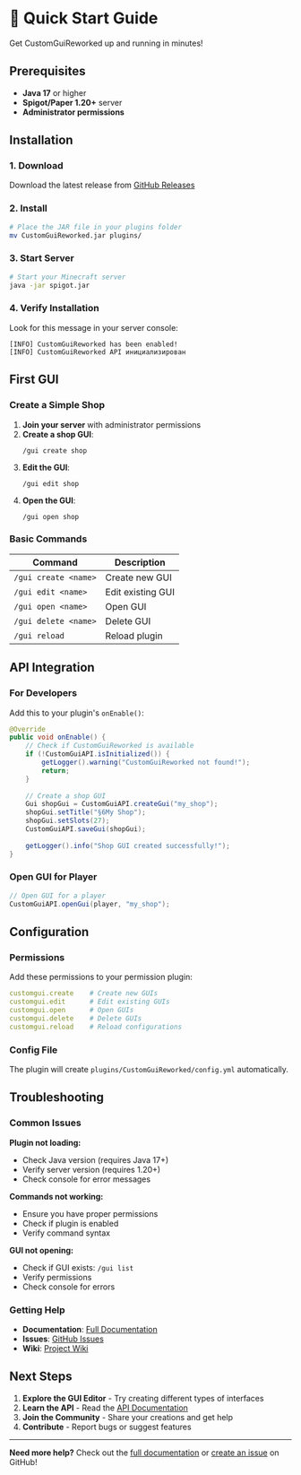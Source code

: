 # 🚀 Quick Start Guide

Get CustomGuiReworked up and running in minutes!

## Prerequisites

- **Java 17** or higher
- **Spigot/Paper 1.20+** server
- **Administrator permissions**

## Installation

### 1. Download
Download the latest release from [GitHub Releases](https://github.com/your-username/CustomGuiReworked/releases)

### 2. Install
```bash
# Place the JAR file in your plugins folder
mv CustomGuiReworked.jar plugins/
```

### 3. Start Server
```bash
# Start your Minecraft server
java -jar spigot.jar
```

### 4. Verify Installation
Look for this message in your server console:
```
[INFO] CustomGuiReworked has been enabled!
[INFO] CustomGuiReworked API инициализирован
```

## First GUI

### Create a Simple Shop

1. **Join your server** with administrator permissions
2. **Create a shop GUI**:
   ```
   /gui create shop
   ```
3. **Edit the GUI**:
   ```
   /gui edit shop
   ```
4. **Open the GUI**:
   ```
   /gui open shop
   ```

### Basic Commands

| Command | Description |
|---------|-------------|
| `/gui create <name>` | Create new GUI |
| `/gui edit <name>` | Edit existing GUI |
| `/gui open <name>` | Open GUI |
| `/gui delete <name>` | Delete GUI |
| `/gui reload` | Reload plugin |

## API Integration

### For Developers

Add this to your plugin's `onEnable()`:

```java
@Override
public void onEnable() {
    // Check if CustomGuiReworked is available
    if (!CustomGuiAPI.isInitialized()) {
        getLogger().warning("CustomGuiReworked not found!");
        return;
    }
    
    // Create a shop GUI
    Gui shopGui = CustomGuiAPI.createGui("my_shop");
    shopGui.setTitle("§6My Shop");
    shopGui.setSlots(27);
    CustomGuiAPI.saveGui(shopGui);
    
    getLogger().info("Shop GUI created successfully!");
}
```

### Open GUI for Player

```java
// Open GUI for a player
CustomGuiAPI.openGui(player, "my_shop");
```

## Configuration

### Permissions

Add these permissions to your permission plugin:

```yaml
customgui.create    # Create new GUIs
customgui.edit      # Edit existing GUIs  
customgui.open      # Open GUIs
customgui.delete    # Delete GUIs
customgui.reload    # Reload configurations
```

### Config File

The plugin will create `plugins/CustomGuiReworked/config.yml` automatically.

## Troubleshooting

### Common Issues

**Plugin not loading:**
- Check Java version (requires Java 17+)
- Verify server version (requires 1.20+)
- Check console for error messages

**Commands not working:**
- Ensure you have proper permissions
- Check if plugin is enabled
- Verify command syntax

**GUI not opening:**
- Check if GUI exists: `/gui list`
- Verify permissions
- Check console for errors

### Getting Help

- **Documentation**: [Full Documentation](API_DOCUMENTATION.md)
- **Issues**: [GitHub Issues](https://github.com/your-username/CustomGuiReworked/issues)
- **Wiki**: [Project Wiki](https://github.com/your-username/CustomGuiReworked/wiki)

## Next Steps

1. **Explore the GUI Editor** - Try creating different types of interfaces
2. **Learn the API** - Read the [API Documentation](API_DOCUMENTATION.md)
3. **Join the Community** - Share your creations and get help
4. **Contribute** - Report bugs or suggest features

---

**Need more help?** Check out the [full documentation](API_DOCUMENTATION.md) or [create an issue](https://github.com/your-username/CustomGuiReworked/issues/new) on GitHub!
